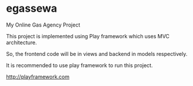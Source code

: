 egassewa
========

My Online Gas Agency Project

This project is implemented using Play framework which uses MVC architecture.

So, the frontend code will be in views and backend in models respectively.



It is recommended to use play framework to run this project.


http://playframework.com
